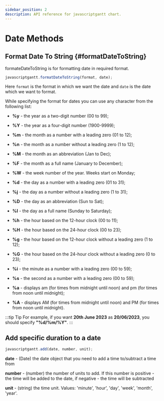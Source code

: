 ```yaml
---
sidebar_position: 2
description: API reference for javascriptgantt chart.
---
```


# Date Methods

## Format Date To String {#formatDateToString}

formateDateToString is for formatting date in required format.

```js title="formatDateToString"
javascriptgantt.formatDateToString(format, date);
```

Here `format` is the format in which we want the date and `date` is the date which we want to format.

While specifying the format for dates you can use any character from the following list:

- **%y** - the year as a two-digit number (00 to 99);

- **%Y** - the year as a four-digit number (1900-9999);

- **%m** - the month as a number with a leading zero (01 to 12);

- **%n** - the month as a number without a leading zero (1 to 12);

- **%M** - the month as an abbreviation (Jan to Dec);

- **%F** - the month as a full name (January to December);

- **%W** - the week number of the year. Weeks start on Monday;

- **%d** - the day as a number with a leading zero (01 to 31);

- **%j** - the day as a number without a leading zero (1 to 31);

- **%D** - the day as an abbreviation (Sun to Sat);

- **%l** - the day as a full name (Sunday to Saturday);

- **%h** - the hour based on the 12-hour clock (00 to 11);

- **%H** - the hour based on the 24-hour clock (00 to 23);

- **%g** - the hour based on the 12-hour clock without a leading zero (1 to 12);

- **%G** - the hour based on the 24-hour clock without a leading zero (0 to 23);

- **%i** - the minute as a number with a leading zero (00 to 59);

- **%s** - the second as a number with a leading zero (00 to 59);

- **%a** - displays am (for times from midnight until noon) and pm (for times from noon until midnight);

- **%A** - displays AM (for times from midnight until noon) and PM (for times from noon until midnight).

:::tip Tip
For example, if you want **20th June 2023** as **20/06/2023**, you should specify **"%d/%m/%Y"**.
:::

## Add specific duration to a date

```js title="add"
javascriptgantt.add(date, number, unit);
```

**date** - (Date) the date object that you need to add a time to/subtract a time from

**number** - (number) the number of units to add. If this number is positive - the time will be added to the date, if negative - the time will be subtracted

**unit** - (string) the time unit. Values: 'minute', 'hour', 'day', 'week', 'month', 'year'.
